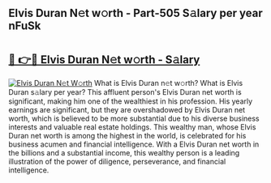 ## Elvis Duran N𝚎t w𝚘rth - Part-505 S𝚊lary per year nFuSk

# <h2><a href="http://gc1vqw.nevu.top/?p=Elvis+Duran">🔗 👉🔴 Elvis Duran N𝚎t w𝚘rth - S𝚊lary</a></h2>

[![Elvis Duran N𝚎t W𝚘rth](https://i.imgur.com/Oavwk0R.jpeg)](http://gc1vqw.nevu.top/?p=Elvis+Duran)
What is Elvis Duran n𝚎t w𝚘rth? What is Elvis Duran s𝚊lary per year?
This affluent person's Elvis Duran net worth is significant, making him one of the wealthiest in his profession. His yearly earnings are significant, but they are overshadowed by Elvis Duran net worth, which is believed to be more substantial due to his diverse business interests and valuable real estate holdings. This wealthy man, whose Elvis Duran net worth is among the highest in the world, is celebrated for his business acumen and financial intelligence. With a Elvis Duran net worth in the billions and a substantial income, this wealthy person is a leading illustration of the power of diligence, perseverance, and financial intelligence.
